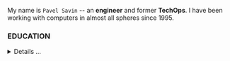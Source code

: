 My name is `Pavel Savin` -- an **engineer** and former **TechOps**. I have been working with computers in almost all spheres since 1995.

### EDUCATION 
<details>
  <summary>Details ...</summary>

  #### 2022 -- 2023
- Place: **ITsJAVA programming school**
- Competence: `Java Developer`

  #### 2018
- Place: **WebSoft Development Ltd**
- Competence: `WebTutor Programmer`

  #### 2016
- Place: **1-C Bitrix Academy**
- Competence: `Bitrix Administrator`

  #### 2009
- Place: **Applied Automation & Programming Institute**
- Subject: **IP-network administration**
- Competence: `Specialist`
  
#### 2004 -- 2009
- Place: **Saint-Petersburg's State University of Water Communications, SPSUWC, RU**
- Faculty: **Information technologies**
- Competence: `Engeneer's degree`
</details>



<!---
PavelSav1n/PavelSav1n is a ✨ special ✨ repository because its `README.md` (this file) appears on your GitHub profile.
You can click the Preview link to take a look at your changes.
--->
